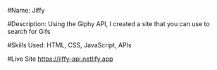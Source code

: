 #Name: Jiffy

#Description: Using the Giphy API, I created a site that you can use to search for Gifs

#Skills Used: HTML, CSS, JavaScript, APIs

#Live Site
https://jiffy-api.netlify.app
